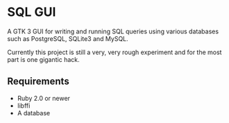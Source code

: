 # SQL GUI

A GTK 3 GUI for writing and running SQL queries using various databases such as
PostgreSQL, SQLite3 and MySQL.

Currently this project is still a very, very rough experiment and for the most
part is one gigantic hack.

## Requirements

* Ruby 2.0 or newer
* libffi
* A database
